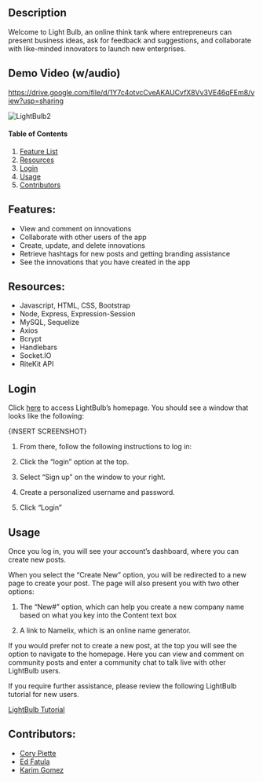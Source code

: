## Description

Welcome to Light Bulb, an online think tank where entrepreneurs can present business ideas, ask for feedback and suggestions, and collaborate with like-minded innovators to launch new enterprises.

## Demo Video (w/audio)
https://drive.google.com/file/d/1Y7c4otvcCveAKAUCvfX8Vv3VE46qFEm8/view?usp=sharing

![LightBulb2](https://user-images.githubusercontent.com/80861572/132765071-1e6c1718-f515-472c-b0f8-4ee5c07151c1.png)


#### Table of Contents
1. [Feature List](#features)
2. [Resources](#resources)
3. [Login](#login)
4. [Usage](#usage)
5. [Contributors](#contributors)

## Features:

* View and comment on innovations
* Collaborate with other users of the app
* Create, update, and delete innovations
* Retrieve hashtags for new posts and getting branding assistance
* See the innovations that you have created in the app

## Resources:

- Javascript, HTML, CSS, Bootstrap
- Node, Express, Expression-Session
- MySQL, Sequelize
- Axios
- Bcrypt
- Handlebars
- Socket.IO
- RiteKit API


## Login

Click [here](https://desolate-harbor-35577.herokuapp.com/) to access LightBulb’s homepage. You should see a window that looks like the following:

{INSERT SCREENSHOT}

1. From there, follow the following instructions to log in:

2. Click the “login” option at the top.

3. Select “Sign up” on the window to your right.

4. Create a personalized username and password.

5. Click “Login”


## Usage

Once you log in, you will see your account’s dashboard, where you can create new posts.

When you select the “Create New” option, you will be redirected to a new page to create your post. The page will also present you with two other options:

1. The “New#” option, which can help you create a new company name based on what you key into the Content text box

2. A link to Namelix, which is an online name generator.


If you would prefer not to create a new post, at the top you will see the option to navigate to the homepage. Here you can view and comment on community posts and enter a community chat to talk live with other LightBulb users.

If you require further assistance, please review the following LightBulb tutorial for new users.

[LightBulb Tutorial](https://drive.google.com/file/d/1Y7c4otvcCveAKAUCvfX8Vv3VE46qFEm8/view)

## Contributors:
* [Cory Piette](https://github.com/coryjpiette) 
* [Ed Fatula](https://github.com/shooters00)
* [Karim Gomez](https://github.com/kgomez1990) 
